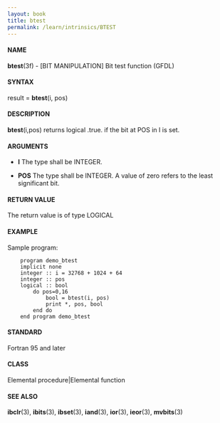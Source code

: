 ```yaml
---
layout: book
title: btest
permalink: /learn/intrinsics/BTEST
---
```

#### NAME

__btest__(3f) - \[BIT MANIPULATION\] Bit test function
(GFDL)

#### SYNTAX

result = __btest__(i, pos)

#### DESCRIPTION

__btest__(i,pos) returns logical .true. if the bit at POS in I is set.

#### ARGUMENTS

  - __I__
    The type shall be INTEGER.

  - __POS__
    The type shall be INTEGER. A value of zero refers to the least
    significant bit.

#### RETURN VALUE

The return value is of type LOGICAL

#### EXAMPLE

Sample program:

```
    program demo_btest
    implicit none
    integer :: i = 32768 + 1024 + 64
    integer :: pos
    logical :: bool
        do pos=0,16
            bool = btest(i, pos)
            print *, pos, bool
        end do
    end program demo_btest
```

#### STANDARD

Fortran 95 and later

#### CLASS

Elemental procedure\|Elemental function

#### SEE ALSO

__ibclr__(3), __ibits__(3), __ibset__(3), __iand__(3), __ior__(3),
__ieor__(3), __mvbits__(3)

